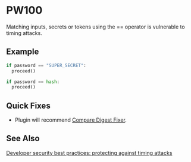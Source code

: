 # PW100

Matching inputs, secrets or tokens using the == operator is vulnerable to timing attacks.

## Example

```python
if password == "SUPER_SECRET": 
  proceed()
```

```python
if password == hash:
  proceed()
```

## Quick Fixes

* Plugin will recommend [Compare Digest Fixer](../fixes/comaredigestfixer.md).

## See Also

[Developer security best practices: protecting against timing attacks](https://blog.sqreen.com/developer-security-best-practices-protecting-against-timing-attacks/)